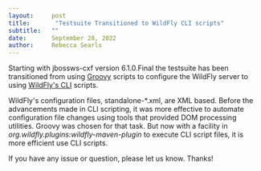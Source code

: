 ```yaml
---
layout:     post
title:       "Testsuite Transitioned to WildFly CLI scripts"
subtitle:   ""
date:       September 28, 2022
author:     Rebecca Searls
---
```


Starting with jbossws-cxf version 6.1.0.Final the testsuite has been
transitioned from using [Groovy](https://groovy-lang.org/) scripts to configure the WildFly server
to using [WildFly's CLI](https://docs.wildfly.org/26/Admin_Guide.html#Command_Line_Interface) scripts.

WildFly's configuration files, standalone-*.xml, are XML based.  Before
the advancements made in CLI scripting, it was more effective to automate
configuration file changes using tools that provided DOM processing utilities.
Groovy was chosen for that task.  But now with a facility in
_org.wildfly.plugins:wildfly-maven-plugin_ to execute CLI script files, it is
more efficient use CLI scripts.
 
If you have any issue or question, please let us know. Thanks!


